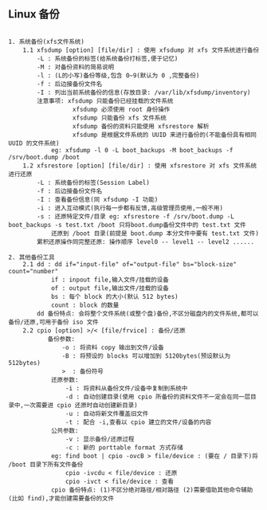 ## Linux 备份

<pre><code>
1. 系统备份(xfs文件系统)
    1.1 xfsdump [option] [file/dir] : 使用 xfsdump 对 xfs 文件系统进行备份
        -L : 系统备份的标签(给系统备份打标签,便于记忆)
        -M : 对备份资料的简易说明 
        -l : (L的小写)备份等级,包含 0~9(默认为 0 ,完整备份)
        -f : 后边接备份文件名 
        -I : 列出当前系统备份的信息(存放目录: /var/lib/xfsdump/inventory) 
        注意事项: xfsdump 只能备份已经挂载的文件系统
                  xfsdump 必须使用 root 身份操作
                  xfsdump 只能备份 xfs 文件系统
                  xfsdump 备份的资料只能使用 xfsrestore 解析
                  xfsdump 是根据文件系统的 UUID 来进行备份的(不能备份具有相同 UUID 的文件系统)
            eg: xfsdump -l 0 -L boot_backups -M boot_backups -f /srv/boot.dump /boot 
    1.2 xfsrestore [option] [file/dir] : 使用 xfsrestore 对 xfs 文件系统进行还原
        -L : 系统备份的标签(Session Label)
        -f : 后边接备份文件名
        -I : 查看备份信息(同 xfsdump -I 功能)
        -i : 进入互动模式(执行每一步都有反馈,高级管理员使用,一般不用)
        -s : 还原特定文件/目录 eg: xfsrestore -f /srv/boot.dump -L boot_backups -s test.txt /boot 只将boot.dump备份文件中的 test.txt 文件
            还原到 /boot 目录(前提是 boot.dump 本分文件中要有 test.txt 文件)
        累积还原操作同完整还原: 操作顺序 level0 -- level1 -- level2 ......

2. 其他备份工具
    2.1 dd : dd if="input-file" of="output-file" bs="block-size" count="number"
            if : inpout file,输入文件/挂载的设备
            of : output file,输出文件/挂载的设备
            bs : 每个 block 的大小(默认 512 bytes)
            count : block 的数量
        dd 备份特点: 会将整个文件系统(或整个盘)备份,不区分磁盘内的文件系统,都可以备份/还原,可用于备份 iso 文件
    2.2 cpio [option] >/< [file/frvice] : 备份/还原
           备份参数: 
               -o : 将资料 copy 输出到文件/设备
               -B : 将预设的 blocks 可以增加到 5120bytes(预设默认为 512bytes)
               >  : 备份符号
            还原参数:          
                -i : 将资料从备份文件/设备中复制到系统中
                -d : 自动创建目录(使用 cpio 所备份的资料文件不一定会在同一层目录中,一次需要进 cpio 还原时自动创建新目录)
                -u : 自动将新文件覆盖旧文件
                -t : 配合 -i,查看以 cpio 建立的文件/设备的内容
            公共参数: 
                -v : 显示备份/还原过程
                -c : 新的 porttable format 方式存储
            eg: find boot | cpio -ovcB > file/device : (要在 / 目录下)将 /boot 目录下所有文件备份
                cpio -ivcdu < file/device : 还原
                cpio -ivct < file/device : 查看
            cpio 备份特点: (1)不区分绝对路径/相对路径 (2)需要借助其他命令辅助(比如 find),才能创建需要备份的文件

     
</ode></pre>
